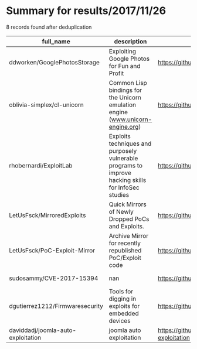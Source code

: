 
# Summary for results/2017/11/26
    
8 records found after deduplication

| full_name | description | html_url | matched_list | matched_count | pushed_at | size | stargazers_count | language | forks_count |
|------------------------------------|-----------------------------------------------------------------------------------------------------|-------------------------------------------------------|----------------|-----------------|---------------------------|--------|--------------------|-------------|---------------|
| ddworken/GooglePhotosStorage | Exploiting Google Photos for Fun and Profit | https://github.com/ddworken/GooglePhotosStorage | ['exploit'] | 1 | 2017-11-26 02:51:55+00:00 | 13 | 26 | Python | 7 |
| oblivia-simplex/cl-unicorn | Common Lisp bindings for the Unicorn emulation engine (www.unicorn-engine.org) | https://github.com/oblivia-simplex/cl-unicorn | ['shellcode'] | 1 | 2017-11-26 03:56:42+00:00 | 17 | 7 | Common Lisp | 1 |
| rhobernardi/ExploitLab | Exploits techniques and purposely vulnerable programs to improve hacking skills for InfoSec studies | https://github.com/rhobernardi/ExploitLab | ['exploit'] | 1 | 2017-11-26 07:16:06+00:00 | 3683 | 1 | C | 1 |
| LetUsFsck/MirroredExploits | Quick Mirrors of Newly Dropped PoCs and Exploits. | https://github.com/LetUsFsck/MirroredExploits | ['exploit'] | 1 | 2017-11-26 06:38:04+00:00 | 0 | 0 | | 0 |
| LetUsFsck/PoC-Exploit-Mirror | Archive Mirror for recently republished PoC/Exploit code | https://github.com/LetUsFsck/PoC-Exploit-Mirror | ['exploit'] | 1 | 2017-11-26 07:04:38+00:00 | 4 | 24 | Python | 16 |
| sudosammy/CVE-2017-15394 | nan | https://github.com/sudosammy/CVE-2017-15394 | ['cve-2'] | 1 | 2017-11-26 15:32:56+00:00 | 0 | 0 | nan | 0 |
| dgutierrez1212/Firmwaresecurity | Tools for digging in exploits for embedded devices | https://github.com/dgutierrez1212/Firmwaresecurity | ['exploit'] | 1 | 2017-11-26 15:50:41+00:00 | 0 | 0 | | 0 |
| daviddadj/joomla-auto-exploitation | joomla auto exploitation | https://github.com/daviddadj/joomla-auto-exploitation | ['exploit'] | 1 | 2017-11-26 22:00:55+00:00 | 82 | 1 | Perl | 0 |
